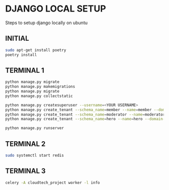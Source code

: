 # DJANGO LOCAL SETUP
Steps to setup django locally on ubuntu

## INITIAL
```bash
sudo apt-get install poetry
poetry install
```

## TERMINAL 1
```bash
python manage.py migrate
python manage.py makemigrations
python manage.py migrate
python manage.py collectstatic

python manage.py createsuperuser --username=<YOUR USERNAME>
python manage.py create_tenant --schema_name=member --name=member --domain-domain=member.<YOUR DOMAIN>:<PORT>
python manage.py create_tenant --schema_name=moderator --name=moderator --domain-domain=moderator.<YOUR DOMAIN>:<PORT>
python manage.py create_tenant --schema_name=hero --name=hero --domain-domain=hero.<YOUR DOMAIN>:<PORT>

python manage.py runserver
```

## TERMINAL 2
```bash
sudo systemctl start redis
```


## TERMINAL 3
```bash
celery -A cloudtech_project worker -l info
```